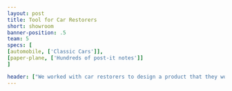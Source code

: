 ```yaml
---
layout: post
title: Tool for Car Restorers
short: showroom
banner-position: .5
team: 5
specs: [
[automobile, ['Classic Cars']],
[paper-plane, ['Hundreds of post-it notes']]
]

header: ["We worked with car restorers to design a product that they would actually want to use.", "And because of what we learned in our class, User Oriented Collaborative Design, we can tell you why it appeals to them and how it would change their lives. The class tasked us with designing a product or experience for a specific group of people with a common trait -- be it a passion, a condition, or a way of life."]
---
```

